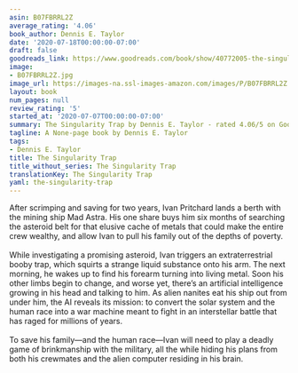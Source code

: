 ```yaml
---
asin: B07FBRRL2Z
average_rating: '4.06'
book_author: Dennis E. Taylor
date: '2020-07-18T00:00:00-07:00'
draft: false
goodreads_link: https://www.goodreads.com/book/show/40772005-the-singularity-trap
image:
- B07FBRRL2Z.jpg
image_url: https://images-na.ssl-images-amazon.com/images/P/B07FBRRL2Z.01._SCLZZZZZZZ.jpg
layout: book
num_pages: null
review_rating: '5'
started_at: '2020-07-07T00:00:00-07:00'
summary: The Singularity Trap by Dennis E. Taylor - rated 4.06/5 on Goodreads
tagline: A None-page book by Dennis E. Taylor
tags:
- Dennis E. Taylor
title: The Singularity Trap
title_without_series: The Singularity Trap
translationKey: The Singularity Trap
yaml: the-singularity-trap
---
```


After scrimping and saving for two years, Ivan Pritchard lands a berth with the mining ship Mad Astra. His one share buys him six months of searching the asteroid belt for that elusive cache of metals that could make the entire crew wealthy, and allow Ivan to pull his family out of the depths of poverty.<br /><br />While investigating a promising asteroid, Ivan triggers an extraterrestrial booby trap, which squirts a strange liquid substance onto his arm. The next morning, he wakes up to find his forearm turning into living metal. Soon his other limbs begin to change, and worse yet, there’s an artificial intelligence growing in his head and talking to him. As alien nanites eat his ship out from under him, the AI reveals its mission: to convert the solar system and the human race into a war machine meant to fight in an interstellar battle that has raged for millions of years.<br /><br />To save his family—and the human race—Ivan will need to play a deadly game of brinkmanship with the military, all the while hiding his plans from both his crewmates and the alien computer residing in his brain.